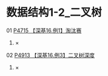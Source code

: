 # 数据结构1-2_二叉树

01 [P4715 【深基16.例1】淘汰赛](https://www.luogu.com.cn/problem/P4715)

1. × 

02 [P4913 【深基16.例3】二叉树深度](https://www.luogu.com.cn/problem/P4913)

1. ×
